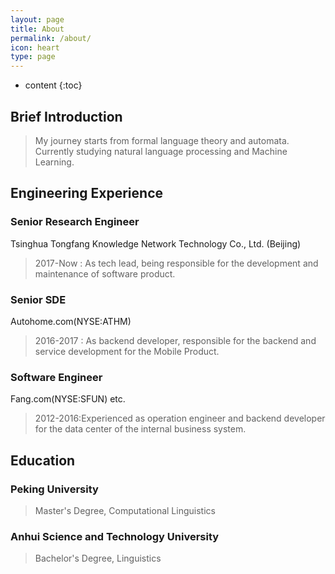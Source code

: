 ```yaml
---
layout: page
title: About
permalink: /about/
icon: heart
type: page
---
```


* content
{:toc}

## Brief Introduction
>My journey starts from formal language theory and automata.
Currently studying natural language processing and Machine Learning.

## Engineering Experience
### Senior Research Engineer
Tsinghua Tongfang Knowledge Network Technology Co., Ltd. (Beijing)
>2017-Now : As tech lead, being responsible for the development and maintenance of software product.

### Senior SDE
Autohome.com(NYSE:ATHM)
>2016-2017 : As backend developer, responsible for the backend and service development for the Mobile Product.

### Software Engineer
Fang.com(NYSE:SFUN) etc.
>2012-2016:Experienced as operation engineer and backend developer for the data center of the internal business system.

## Education
### Peking University
>Master's Degree, Computational Linguistics

### Anhui Science and Technology University
>Bachelor's Degree, Linguistics
